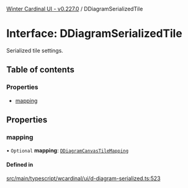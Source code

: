 [Winter Cardinal UI - v0.227.0](../index.md) / DDiagramSerializedTile

# Interface: DDiagramSerializedTile

Serialized tile settings.

## Table of contents

### Properties

- [mapping](DDiagramSerializedTile.md#mapping)

## Properties

### mapping

• `Optional` **mapping**: [`DDiagramCanvasTileMapping`](DDiagramCanvasTileMapping.md)

#### Defined in

[src/main/typescript/wcardinal/ui/d-diagram-serialized.ts:523](https://github.com/winter-cardinal/winter-cardinal-ui/blob/v0.227.0/src/main/typescript/wcardinal/ui/d-diagram-serialized.ts#L523)
